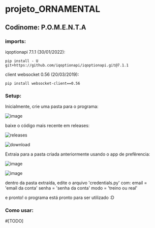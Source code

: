 # projeto_ORNAMENTAL
## Codinome: P.O.M.E.N.T.A

### imports:
iqoptionapi 7.1.1 (30/01/2022):
```
pip install - U git+https://github.com/iqoptionapi/iqoptionapi.git@7.1.1
```
client websocket 0.56 (20/03/2019):
```
pip install websocket-client==0.56
```
### Setup:
Inicialmente, crie uma pasta para o programa:

![image](https://user-images.githubusercontent.com/66352539/172508424-62cda6b4-1123-45f0-8b84-56a9673699ee.png)

baixe o código mais recente em releases:

![releases](https://user-images.githubusercontent.com/66352539/172508838-66226e27-374a-4fbc-a9ce-4a6ee7dcab4e.png)

![download](https://user-images.githubusercontent.com/66352539/172508962-f23063f4-6369-49c2-8d98-b5cd57f6d38f.png)

Extraia para a pasta criada anteriormente usando o app de prefêrencia:

![image](https://user-images.githubusercontent.com/66352539/172509412-ede316e7-d427-479a-90d6-bd303c9cb6d1.png)

![image](https://user-images.githubusercontent.com/66352539/172509482-d5d2b3b8-9237-47d9-9459-7129b713642b.png)

dentro da pasta extraída, edite o arquivo 'credentials.py' com:
email = 'email da conta'
senha = 'senha da conta'
modo  = 'treino ou real'

e pronto!
o programa está pronto para ser utilizado :D

### Como usar:
#[TODO]
